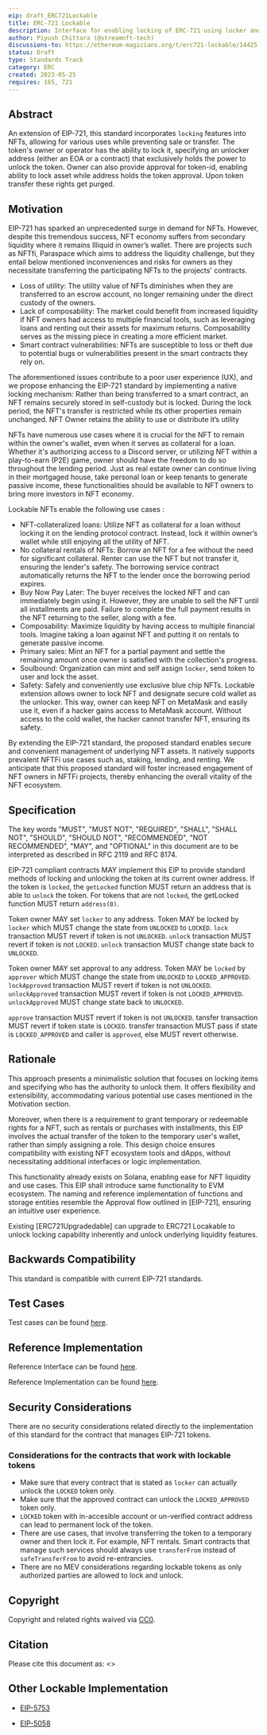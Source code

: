 ```yaml
---
eip: draft_ERC721Lockable
title: ERC-721 Lockable
description: Interface for enabling locking of ERC-721 using locker and approver
author: Piyush Chittara (@streamnft-tech)
discussions-to: https://ethereum-magicians.org/t/erc721-lockable/14425
status: Draft
type: Standards Track
category: ERC
created: 2023-05-25
requires: 165, 721
---
```


## Abstract
An extension of EIP-721, this standard incorporates `locking` features into NFTs, allowing for various uses while preventing sale or transfer. The token's owner or operator has the ability to lock it, specifying an unlocker address (either an EOA or a contract) that exclusively holds the power to unlock the token. Owner can also provide approval for token-id, enabling ability to lock asset while address holds the token approval. Upon token transfer these rights get purged.


## Motivation
EIP-721 has sparked an unprecedented surge in demand for NFTs. However, despite this tremendous success, NFT economy suffers from secondary liquidity where it remains Illiquid in owner’s wallet. There are projects such as NFTfi, Paraspace which aims to address the liquidity challenge, but they entail below mentioned inconveniences and risks for owners as they necessitate transferring the participating NFTs to the projects' contracts. 


* Loss of utility: The utility value of NFTs diminishes when they are transferred to an escrow account, no longer remaining under the direct custody of the owners.
* Lack of composability: The market could benefit from increased liquidity if NFT owners had access to multiple financial tools, such as leveraging loans and renting out their assets for maximum returns. Composability serves as the missing piece in creating a more efficient market.
* Smart contract vulnerabilities: NFTs are susceptible to loss or theft due to potential bugs or vulnerabilities present in the smart contracts they rely on.


The aforementioned issues contribute to a poor user experience (UX), and we propose enhancing the EIP-721 standard by implementing a native locking mechanism: 
Rather than being transferred to a smart contract, an NFT remains securely stored in self-custody but is locked. 
During the lock period, the NFT's transfer is restricted while its other properties remain unchanged. 
NFT Owner retains the ability to use or distribute it’s utility


NFTs have numerous use cases where it is crucial for the NFT to remain within the owner's wallet, even when it serves as collateral for a loan. Whether it's authorizing access to a Discord server, or utilizing NFT within a play-to-earn (P2E) game, owner should have the freedom to do so throughout the lending period. Just as real estate owner can continue living in their mortgaged house, take personal loan or keep tenants to generate passive income, these functionalities should be available to NFT owners to bring more investors in NFT economy.


Lockable NFTs enable the following use cases :
* NFT-collateralized loans: Utilize NFT as collateral for a loan without locking it on the lending protocol contract. Instead, lock it within owner’s wallet while still enjoying all the utility of NFT.
* No collateral rentals of NFTs: Borrow an NFT for a fee without the need for significant collateral. Renter can use the NFT but not transfer it, ensuring the lender's safety. The borrowing service contract automatically returns the NFT to the lender once the borrowing period expires.
* Buy Now Pay Later: The buyer receives the locked NFT and can immediately begin using it. However, they are unable to sell the NFT until all installments are paid. Failure to complete the full payment results in the NFT returning to the seller, along with a fee.
* Composability: Maximize liquidity by having access to multiple financial tools. Imagine taking a loan against NFT and putting it on rentals to generate passive income.
* Primary sales: Mint an NFT for a partial payment and settle the remaining amount once owner is satisfied with the collection's progress.
* Soulbound: Organization can mint and self assign `locker`, send token to user and lock the asset.
* Safety: Safely and conveniently use exclusive blue chip NFTs. Lockable extension allows owner to lock NFT and designate secure cold wallet as the unlocker. This way, owner can keep NFT on MetaMask and easily use it, even if a hacker gains access to MetaMask account. Without access to the cold wallet, the hacker cannot transfer NFT, ensuring its safety.

By extending the EIP-721 standard, the proposed standard enables secure and convenient management of underlying NFT assets. It natively supports prevalent NFTFi use cases such as, staking, lending, and renting. We anticipate that this proposed standard will foster increased engagement of NFT owners in NFTFi projects, thereby enhancing the overall vitality of the NFT ecosystem.


## Specification

The key words "MUST", "MUST NOT", "REQUIRED", "SHALL", "SHALL NOT", "SHOULD", "SHOULD NOT", "RECOMMENDED", "NOT RECOMMENDED", "MAY", and "OPTIONAL" in this document are to be interpreted as described in RFC 2119 and RFC 8174.

EIP-721 compliant contracts MAY implement this EIP to provide standard methods of locking and unlocking the token at its current owner address. If the token is `locked`, the `getLocked` function MUST return an address that is able to `unlock` the token. For tokens that are not `locked`, the getLocked function MUST return `address(0)`.

Token owner MAY set `locker` to any address. Token MAY be locked by `locker` which MUST change the state from `UNLOCKED` to `LOCKED`. `lock` transaction MUST revert if token is not `UNLOCKED`. `unlock` transaction MUST revert if token is not `LOCKED`. `unlock` transaction MUST change state back to `UNLOCKED`.

Token owner MAY set approval to any address. Token MAY be `locked` by `approver` which MUST change the state from `UNLOCKED` to `LOCKED_APPROVED`. `lockApproved` transaction MUST revert if token is not `UNLOCKED`. `unlockApproved` transaction MUST revert if token is not `LOCKED_APPROVED`. `unlockApproved` MUST change state back to `UNLOCKED`. 

`approve` transaction MUST revert if token is not `UNLOCKED`. tansfer transaction MUST revert if token state is `LOCKED`. transfer transaction MUST pass if state is `LOCKED_APPROVED` and caller is `approved`, else MUST revert otherwise.

## Rationale

This approach presents a minimalistic solution that focuses on locking items and specifying who has the authority to unlock them. It offers flexibility and extensibility, accommodating various potential use cases mentioned in the Motivation section.

Moreover, when there is a requirement to grant temporary or redeemable rights for a NFT, such as rentals or purchases with installments, this EIP involves the actual transfer of the token to the temporary user's wallet, rather than simply assigning a role. This design choice ensures compatibility with existing NFT ecosystem tools and dApps,  without necessitating additional interfaces or logic implementation.

This functionality already exists on Solana, enabling ease for NFT liquidity and use cases. This EIP shall introduce same functionality to EVM ecosystem. The naming and reference implementation of functions and storage entities resemble the Approval flow outlined in [EIP-721], ensuring an intuitive user experience. 

Existing [ERC721Upgradedable] can upgrade to ERC721 Locakable to unlock locking capability inherently and unlock underlying liquidity features.


## Backwards Compatibility

This standard is compatible with current EIP-721 standards.

## Test Cases

Test cases can be found [here](../assets/eip-ERC721Lockable/test/test.js).

## Reference Implementation

Reference Interface can be found [here](../assets/eip-ERC721Lockable/IERC721Lockable.sol).

Reference Implementation can be found [here](../assets/eip-ERC721Lockable/ERC721Lockable.sol).

## Security Considerations

There are no security considerations related directly to the implementation of this standard for the contract that manages EIP-721 tokens.

### Considerations for the contracts that work with lockable tokens
* Make sure that every contract that is stated as `locker` can actually unlock the `LOCKED` token only.
* Make sure that the approved contract can unlock the `LOCKED_APPROVED` token only.
* `LOCKED` token with in-accesible account or un-verified contract address can lead to permanent lock of the token.
* There are use cases, that involve transferring the token to a temporary owner and then lock it. For example, NFT rentals. Smart contracts that manage such services should always use `transferFrom` instead of `safeTransferFrom` to avoid re-entrancies.
* There are no MEV considerations regarding lockable tokens as only authorized parties are allowed to lock and unlock.

## Copyright

Copyright and related rights waived via [CC0](../LICENSE.md).

## Citation
Please cite this document as: <>


## Other Lockable Implementation
* [EIP-5753](https://eips.ethereum.org/EIPS/eip-5753)

* [EIP-5058](https://eips.ethereum.org/EIPS/eip-5058)